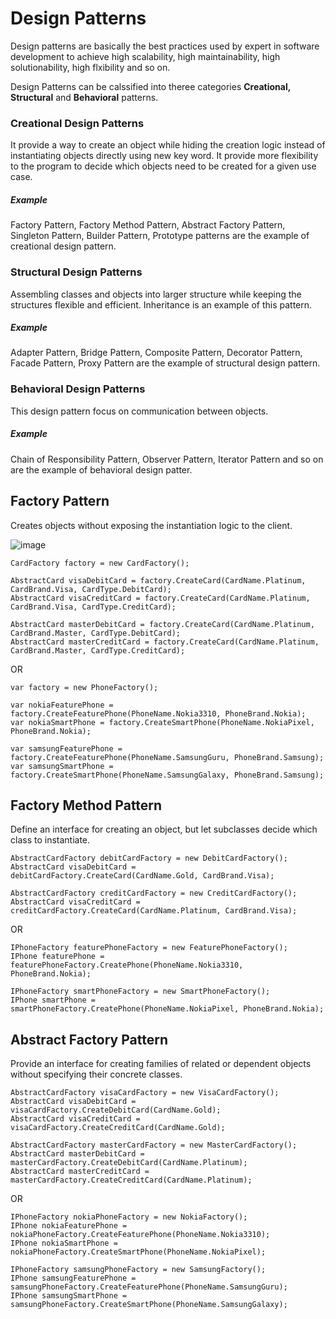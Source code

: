 # Design Patterns
Design patterns are basically the best practices used by expert in software development to achieve high scalability, high maintainability, high solutionability, high flxibility and so on.

Design Patterns can be calssified into theree categories <b>Creational, Structural</b> and <b>Behavioral</b> patterns.

### Creational Design Patterns
It provide a way to create an object while hiding the creation logic instead of instantiating objects directly using new key word. It provide more flexibility to the program to decide which objects need to be created for a given use case.
##### Example
Factory Pattern, Factory Method Pattern, Abstract Factory Pattern, Singleton Pattern, Builder Pattern, Prototype patterns are the example of creational design pattern.

### Structural Design Patterns
Assembling classes and objects into larger structure while keeping the structures flexible and efficient. Inheritance is an example of this pattern.
##### Example
Adapter Pattern, Bridge Pattern, Composite Pattern, Decorator Pattern, Facade Pattern, Proxy Pattern are the example of structural design pattern.

### Behavioral Design Patterns
This design pattern focus on communication between objects.
##### Example
Chain of Responsibility Pattern, Observer Pattern, Iterator Pattern and so on are the example of behavioral design patter.


## Factory Pattern
Creates objects without exposing the instantiation logic to the client.

![image](https://user-images.githubusercontent.com/84455469/136981067-1f4c4293-62cb-4e43-a578-8b027e04d872.png)

```
CardFactory factory = new CardFactory();

AbstractCard visaDebitCard = factory.CreateCard(CardName.Platinum, CardBrand.Visa, CardType.DebitCard);
AbstractCard visaCreditCard = factory.CreateCard(CardName.Platinum, CardBrand.Visa, CardType.CreditCard);

AbstractCard masterDebitCard = factory.CreateCard(CardName.Platinum, CardBrand.Master, CardType.DebitCard);
AbstractCard masterCreditCard = factory.CreateCard(CardName.Platinum, CardBrand.Master, CardType.CreditCard);
```
OR
```
var factory = new PhoneFactory();

var nokiaFeaturePhone = factory.CreateFeaturePhone(PhoneName.Nokia3310, PhoneBrand.Nokia);
var nokiaSmartPhone = factory.CreateSmartPhone(PhoneName.NokiaPixel, PhoneBrand.Nokia);

var samsungFeaturePhone = factory.CreateFeaturePhone(PhoneName.SamsungGuru, PhoneBrand.Samsung);
var samsungSmartPhone = factory.CreateSmartPhone(PhoneName.SamsungGalaxy, PhoneBrand.Samsung);
```

## Factory Method Pattern
Define an interface for creating an object, but let subclasses decide which class to instantiate.
```
AbstractCardFactory debitCardFactory = new DebitCardFactory();
AbstractCard visaDebitCard = debitCardFactory.CreateCard(CardName.Gold, CardBrand.Visa);

AbstractCardFactory creditCardFactory = new CreditCardFactory();
AbstractCard visaCreditCard = creditCardFactory.CreateCard(CardName.Platinum, CardBrand.Visa);
```
OR
```
IPhoneFactory featurePhoneFactory = new FeaturePhoneFactory();
IPhone featurePhone = featurePhoneFactory.CreatePhone(PhoneName.Nokia3310, PhoneBrand.Nokia);

IPhoneFactory smartPhoneFactory = new SmartPhoneFactory();
IPhone smartPhone = smartPhoneFactory.CreatePhone(PhoneName.NokiaPixel, PhoneBrand.Nokia);
```
## Abstract Factory Pattern
Provide an interface for creating families of related or dependent objects without specifying their concrete classes.
```
AbstractCardFactory visaCardFactory = new VisaCardFactory();
AbstractCard visaDebitCard = visaCardFactory.CreateDebitCard(CardName.Gold);
AbstractCard visaCreditCard = visaCardFactory.CreateCreditCard(CardName.Gold);

AbstractCardFactory masterCardFactory = new MasterCardFactory();
AbstractCard masterDebitCard = masterCardFactory.CreateDebitCard(CardName.Platinum);
AbstractCard masterCreditCard = masterCardFactory.CreateCreditCard(CardName.Platinum);
```
OR
```
IPhoneFactory nokiaPhoneFactory = new NokiaFactory();
IPhone nokiaFeaturePhone = nokiaPhoneFactory.CreateFeaturePhone(PhoneName.Nokia3310);
IPhone nokiaSmartPhone = nokiaPhoneFactory.CreateSmartPhone(PhoneName.NokiaPixel);

IPhoneFactory samsungPhoneFactory = new SamsungFactory();
IPhone samsungFeaturePhone = samsungPhoneFactory.CreateFeaturePhone(PhoneName.SamsungGuru);
IPhone samsungSmartPhone = samsungPhoneFactory.CreateSmartPhone(PhoneName.SamsungGalaxy);
```
